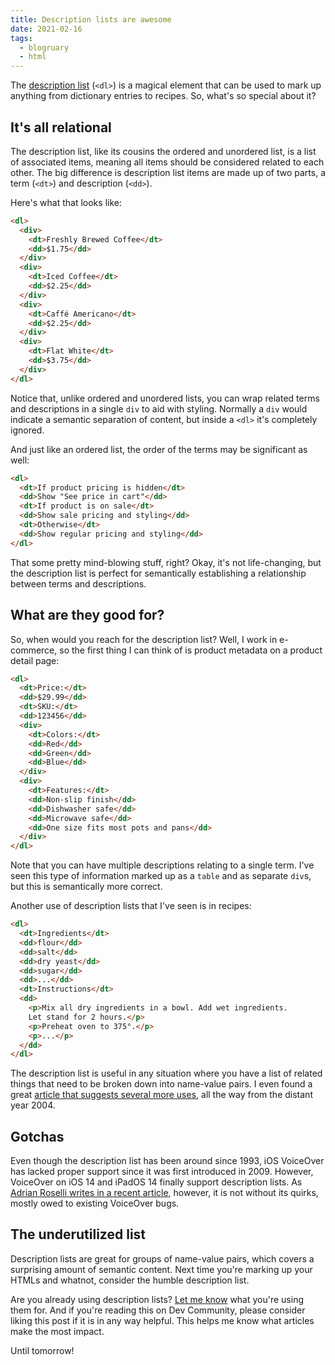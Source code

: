 ```yaml
---
title: Description lists are awesome
date: 2021-02-16
tags: 
  - blogruary
  - html
---
```


The [description list](https://developer.mozilla.org/en-US/docs/Web/HTML/Element/dl) (`<dl>`) is a magical element that can be used to mark up anything from dictionary entries to recipes. So, what's so special about it?

## It's all relational

The description list, like its cousins the ordered and unordered list, is a list of associated items, meaning all items should be considered related to each other. The big difference is description list items are made up of two parts, a term (`<dt>`) and description (`<dd>`).

Here's what that looks like:

```html
<dl>
  <div>
    <dt>Freshly Brewed Coffee</dt>
    <dd>$1.75</dd>
  </div>
  <div>
    <dt>Iced Coffee</dt>
    <dd>$2.25</dd>
  </div>
  <div>
    <dt>Caffé Americano</dt>
    <dd>$2.25</dd>
  </div>
  <div>
    <dt>Flat White</dt>
    <dd>$3.75</dd>
  </div>
</dl>
```

Notice that, unlike ordered and unordered lists, you can wrap related terms and descriptions in a single `div` to aid with styling. Normally a `div` would indicate a semantic separation of content, but inside a `<dl>` it's completely ignored.

And just like an ordered list, the order of the terms may be significant as well:

```html
<dl>
  <dt>If product pricing is hidden</dt>
  <dd>Show "See price in cart"</dd>
  <dt>If product is on sale</dt>
  <dd>Show sale pricing and styling</dd>
  <dt>Otherwise</dt>
  <dd>Show regular pricing and styling</dd>
</dl>
```

That some pretty mind-blowing stuff, right? Okay, it's not life-changing, but the description list is perfect for semantically establishing a relationship between terms and descriptions.

## What are they good for?

So, when would you reach for the description list? Well, I work in e-commerce, so the first thing I can think of is product metadata on a product detail page:

```html
<dl>
  <dt>Price:</dt>
  <dd>$29.99</dd>
  <dt>SKU:</dt>
  <dd>123456</dd>
  <div>
    <dt>Colors:</dt>
    <dd>Red</dd>
    <dd>Green</dd>
    <dd>Blue</dd>
  </div>
  <div>
    <dt>Features:</dt>
    <dd>Non-slip finish</dd>
    <dd>Dishwasher safe</dd>
    <dd>Microwave safe</dd>
    <dd>One size fits most pots and pans</dd>
  </div>
</dl>
```

Note that you can have multiple descriptions relating to a single term. I've seen this type of information marked up as a `table` and as separate `div`s, but this is semantically more correct.

Another use of description lists that I've seen is in recipes:

```html
<dl>
  <dt>Ingredients</dt>
  <dd>flour</dd>
  <dd>salt</dd>
  <dd>dry yeast</dd>
  <dd>sugar</dd>
  <dd>...</dd>
  <dt>Instructions</dt>
  <dd>
    <p>Mix all dry ingredients in a bowl. Add wet ingredients.
    Let stand for 2 hours.</p>
    <p>Preheat oven to 375°.</p>
    <p>...</p>
  </dd>
</dl>
```

The description list is useful in any situation where you have a list of related things that need to be broken down into name-value pairs. I even found a great [article that suggests several more uses](http://maxdesign.com.au/articles/definition/), all the way from the distant year 2004.

## Gotchas

Even though the description list has been around since 1993, iOS VoiceOver has lacked proper support since it was first introduced in 2009. However, VoiceOver on iOS 14 and iPadOS 14 finally support description lists. As [Adrian Roselli writes in a recent article](https://adrianroselli.com/2020/09/voiceover-on-ios-14-supports-description-lists.html), however, it is not without its quirks, mostly owed to existing VoiceOver bugs.

## The underutilized list

Description lists are great for groups of name-value pairs, which covers a surprising amount of semantic content. Next time you're marking up your HTMLs and whatnot, consider the humble description list.

Are you already using description lists? [Let me know](https://twitter.com/therealboone) what you're using them for. And if you're reading this on Dev Community, please consider liking this post if it is in any way helpful. This helps me know what articles make the most impact.

Until tomorrow!